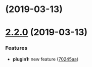 # [](https://github.com/fangbinwei/lerna_demo/compare/v2.2.0...v) (2019-03-13)



# [2.2.0](https://github.com/fangbinwei/lerna_demo/compare/v2.1.2...v2.2.0) (2019-03-13)


### Features

* **plugin1:** new feature ([70245aa](https://github.com/fangbinwei/lerna_demo/commit/70245aa))



